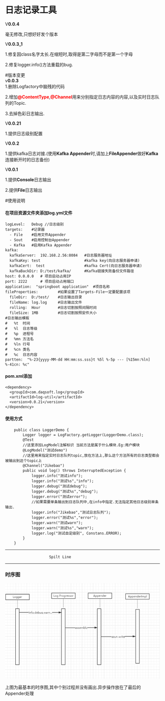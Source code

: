 #   日志记录工具
V<b>0.0.4</b>

毫无修改,只想好好发个版本

V<b>0.0.3_1</b>

1.修复因class名字太长.在缩短时,取得是第二字母而不是第一个字母

2.修复logger.info()方法重载的bug.

#版本变更<br>
v<b>0.0.3</b><br>
1.删除Logfactory中脑残的代码

2.增加<b><span style="color:red">@ContentType</span></b>,<b><span style="color:red">@Channel</span></b>用来分别指定日志内容的内容,以及实时日志队列的Topic.

3.去掉色彩日志输出.

V<b>0.0.21</b>

1.提供日志级别配置

V<b>0.0.2</b>

1.提供kafka日志对接.(使用<b>Kafka Appender</b>时,请加上<b>FileAppender</b>做好<b>Kafka</b>连接断开时的日志备份)

V<b>0.0.1</b>

1.提供<b>Console</b>日志输出

2.提供<b>File</b>日志输出


#使用说明
#### 在项目资源文件夹添加log.yml文件
```+yaml
logLevel:   Debug //日志级别
targets:    #记录器
  - File    #启用文件Appender
  - Sout    #启用控制台Appender
  - Kafka   #启用Kafka Appender
kafka:
  kafkaServer:  192.168.2.56:8084   #日志服务器地址
  kafkaKey: test                    #kafka key(向日志服务器申请)
  kafkaCert:  test                  #kafka Cert(向日志服务器申请)
  kafkaBackDir: D:/test/kafka/      #Kafka链接失败备份文件路径
host: 0.0.0.0   # 项目启动占用IP
port: 2222      # 项目启动占用端口
application:  "springboot application"  #项目名称
fileProperties:         #如果设置了Targets-File一定要配置该项
  fileDir:  D:/test/    #日志输出目录
  fileName: log.log     #日志输出文件
  rolling:  Hour        #日志切割按照间隔时间
  fileSize: 1MB         #日志切割按照安件大小
#日志输出模板 
#   %t  时间
#   %l  日志等级
#   %p  进程号
#   %mn 方法名
#   %ln 行号
#   %cn 类名
#   %c  日志内容
partten:  "%-23{yyyy-MM-dd HH:mm:ss.sss}t %5l %-5p --- [%15mn:%ln] %-41cn: %c"    

```

#### pom.xml添加
```+xml
<dependency>
  <groupId>com.daqsoft.log</groupId>
  <artifactId>log-util</artifactId>
  <version>0.0.21</version>
</dependency>
```
#### 使用方式
```+java
    public class LoggerDemo {
        Logger logger = LogFactory.getLogger(LoggerDemo.class);
        @Test
        //这里添加LogModel注解标识 当前方法是属于什么模块.Eg:用户模块
        @LogModel("测试demo")
        //这里用来指定实时日志队列topic,放在方法上,那么这个方法所有的日志类型都会被输出到这个topic上
        @Channel("Jikebao")
        public void log() throws InterruptedException {
            logger.info("测试info");
            logger.info("测试%s","info");
            logger.debug("测试debug");
            logger.debug("测试%s","debug");
            logger.error("测试error");
            //如果需要单条输出到日志队列中,在info中指定.无法指定其他日志级别单条输出.
            logger.info("Jikebao","测试日志队列");
            logger.error("测试%s","error");
            logger.warn("测试warn");
            logger.warn("测试%s","warn");
            logger.log("测试自定级别", Constans.ERROR);
        }
    }
```

---
                        Spilt Line
---

### 时序图

![Log时序图](doc/img/sequence.png "Log时序图")
  
上图为最基本的时序图,其中个别过程并没有画出.异步操作放在了最后的Appender处理

